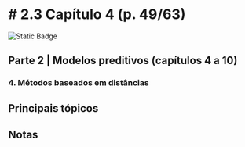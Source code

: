 # # 2.3 Capítulo 4 (p. 49/63)

![Static Badge](https://img.shields.io/badge/Status-Estudando-grey?labelColor=31A8B8)

## Parte 2 | Modelos preditivos (capítulos 4 a 10)

### 4. Métodos baseados em distâncias

## Principais tópicos

## Notas
